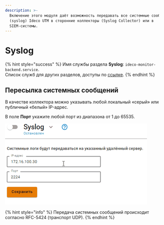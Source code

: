 ```yaml
---
description: >-
  Включение этого модуля даёт возможность передавать все системные сообщения
  (syslog) Ideco UTM в сторонние коллекторы (Syslog Collector) или в
  SIEM-системы.
---
```


# Syslog

{% hint style="success" %}
Имя службы раздела **Syslog**: `ideco-monitor-backend.service`. \
Список служб для других разделов, доступы по [ссылке](../server-management/terminal.md).
{% endhint %}

## Пересылка системных сообщений

В качестве коллектора можно указывать любой локальный «серый» или публичный «белый» IP-адрес.

В поле **Порт** укажите любой порт из диапазона от 1 до 65535.

![](../../.gitbook/assets/syslog.gif)

{% hint style="info" %}
Передача системных сообщений происходит согласно RFC-5424 (транспорт UDP).
{% endhint %}
